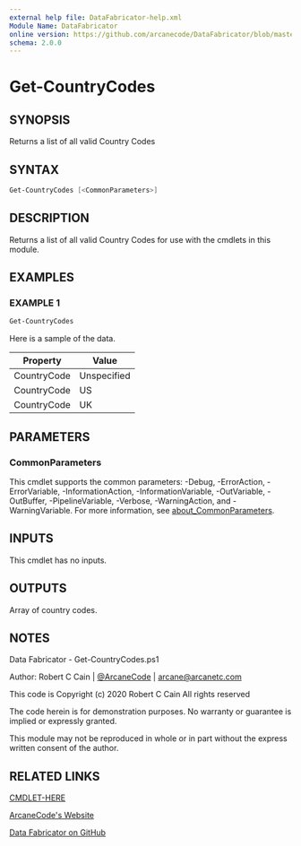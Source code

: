 ```yaml
---
external help file: DataFabricator-help.xml
Module Name: DataFabricator
online version: https://github.com/arcanecode/DataFabricator/blob/master/Documentation/CMDLET-HERE.md
schema: 2.0.0
---
```


# Get-CountryCodes

## SYNOPSIS

Returns a list of all valid Country Codes

## SYNTAX

```powershell
Get-CountryCodes [<CommonParameters>]
```

## DESCRIPTION

Returns a list of all valid Country Codes for use with the cmdlets in this module.

## EXAMPLES

### EXAMPLE 1

```powershell
Get-CountryCodes
```

Here is a sample of the data.


Property | Value
| ----- | ------ |
CountryCode | Unspecified
CountryCode | US
CountryCode | UK

## PARAMETERS

### CommonParameters

This cmdlet supports the common parameters: -Debug, -ErrorAction, -ErrorVariable, -InformationAction, -InformationVariable, -OutVariable, -OutBuffer, -PipelineVariable, -Verbose, -WarningAction, and -WarningVariable. For more information, see [about_CommonParameters](http://go.microsoft.com/fwlink/?LinkID=113216).

## INPUTS

This cmdlet has no inputs.

## OUTPUTS

Array of country codes.

## NOTES

Data Fabricator - Get-CountryCodes.ps1

Author: Robert C Cain | [@ArcaneCode](https://twitter.com/arcanecode) | arcane@arcanetc.com

This code is Copyright (c) 2020 Robert C Cain All rights reserved

The code herein is for demonstration purposes.
No warranty or guarantee is implied or expressly granted.

This module may not be reproduced in whole or in part without
the express written consent of the author.

## RELATED LINKS

[CMDLET-HERE](https://github.com/arcanecode/DataFabricator/blob/master/Documentation/CMDLET-HERE.md)

[ArcaneCode's Website](http://arcanecode.me)

[Data Fabricator on GitHub](http://datafabricator.com)
